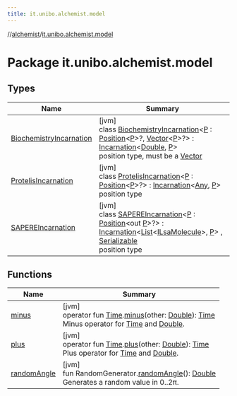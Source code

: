 ```yaml
---
title: it.unibo.alchemist.model
---
```

//[alchemist](../../index.html)/[it.unibo.alchemist.model](index.html)



# Package it.unibo.alchemist.model



## Types


| Name | Summary |
|---|---|
| [BiochemistryIncarnation](-biochemistry-incarnation/index.html) | [jvm]<br>class [BiochemistryIncarnation](-biochemistry-incarnation/index.html)<[P](-biochemistry-incarnation/index.html) : [Position](../it.unibo.alchemist.model.interfaces/-position/index.html)<[P](../it.unibo.alchemist.model.implementations.layers/-biomol-gradient-layer/index.html)>?, [Vector](../it.unibo.alchemist.model.interfaces.geometry/-vector/index.html)<[P](../it.unibo.alchemist.model.implementations.layers/-biomol-gradient-layer/index.html)>?> : [Incarnation](../it.unibo.alchemist.model.interfaces/-incarnation/index.html)<[Double](https://docs.oracle.com/javase/8/docs/api/java/lang/Double.html), [P](../it.unibo.alchemist.model.implementations.layers/-biomol-gradient-layer/index.html)> <br>position type, must be a [Vector](../it.unibo.alchemist.model.interfaces.geometry/-vector/index.html) |
| [ProtelisIncarnation](-protelis-incarnation/index.html) | [jvm]<br>class [ProtelisIncarnation](-protelis-incarnation/index.html)<[P](-protelis-incarnation/index.html) : [Position](../it.unibo.alchemist.model.interfaces/-position/index.html)<[P](../it.unibo.alchemist.protelis/-alchemist-execution-context/index.html)>?> : [Incarnation](../it.unibo.alchemist.model.interfaces/-incarnation/index.html)<[Any](https://kotlinlang.org/api/latest/jvm/stdlib/kotlin/-any/index.html), [P](../it.unibo.alchemist.protelis/-alchemist-execution-context/index.html)> <br>position type |
| [SAPEREIncarnation](-s-a-p-e-r-e-incarnation/index.html) | [jvm]<br>class [SAPEREIncarnation](-s-a-p-e-r-e-incarnation/index.html)<[P](-s-a-p-e-r-e-incarnation/index.html) : [Position](../it.unibo.alchemist.model.interfaces/-position/index.html)<out [P](-s-a-p-e-r-e-incarnation/index.html)>?> : [Incarnation](../it.unibo.alchemist.model.interfaces/-incarnation/index.html)<[List](https://docs.oracle.com/javase/8/docs/api/java/util/List.html)<[ILsaMolecule](../it.unibo.alchemist.model.interfaces/-i-lsa-molecule/index.html)>, [P](-s-a-p-e-r-e-incarnation/index.html)> , [Serializable](https://docs.oracle.com/javase/8/docs/api/java/io/Serializable.html)<br>position type |


## Functions


| Name | Summary |
|---|---|
| [minus](minus.html) | [jvm]<br>operator fun [Time](../it.unibo.alchemist.model.interfaces/-time/index.html).[minus](minus.html)(other: [Double](https://kotlinlang.org/api/latest/jvm/stdlib/kotlin/-double/index.html)): [Time](../it.unibo.alchemist.model.interfaces/-time/index.html)<br>Minus operator for [Time](../it.unibo.alchemist.model.interfaces/-time/index.html) and [Double](https://kotlinlang.org/api/latest/jvm/stdlib/kotlin/-double/index.html). |
| [plus](plus.html) | [jvm]<br>operator fun [Time](../it.unibo.alchemist.model.interfaces/-time/index.html).[plus](plus.html)(other: [Double](https://kotlinlang.org/api/latest/jvm/stdlib/kotlin/-double/index.html)): [Time](../it.unibo.alchemist.model.interfaces/-time/index.html)<br>Plus operator for [Time](../it.unibo.alchemist.model.interfaces/-time/index.html) and [Double](https://kotlinlang.org/api/latest/jvm/stdlib/kotlin/-double/index.html). |
| [randomAngle](random-angle.html) | [jvm]<br>fun RandomGenerator.[randomAngle](random-angle.html)(): [Double](https://kotlinlang.org/api/latest/jvm/stdlib/kotlin/-double/index.html)<br>Generates a random value in 0..2π. |

